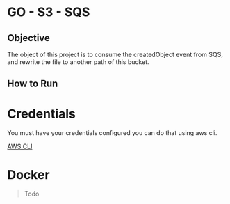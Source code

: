 # GO - S3 - SQS

## Objective

The object of this project is to consume the createdObject event from SQS, and rewrite the file 
to another path of this bucket.


## How to Run

# Credentials

You must have your credentials configured you can do that using aws cli.


[AWS CLI](https://aws.amazon.com/pt/cli/)

# Docker

> Todo

